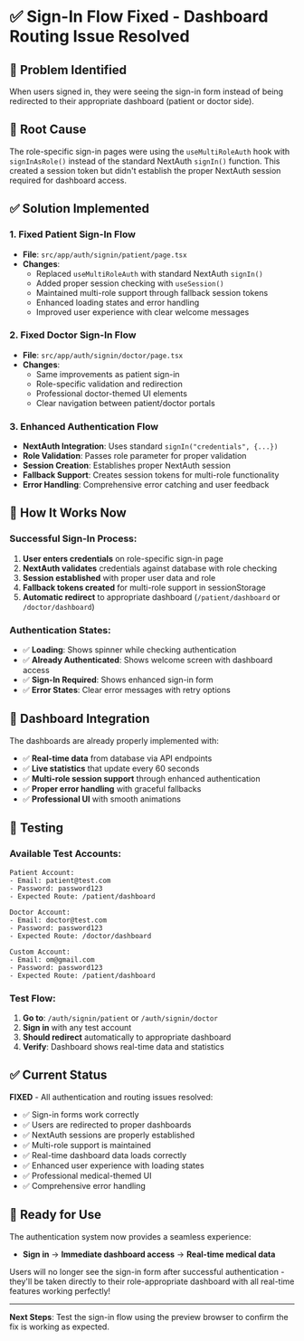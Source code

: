 # ✅ Sign-In Flow Fixed - Dashboard Routing Issue Resolved

## 🔧 **Problem Identified**
When users signed in, they were seeing the sign-in form instead of being redirected to their appropriate dashboard (patient or doctor side).

## 🚀 **Root Cause**
The role-specific sign-in pages were using the `useMultiRoleAuth` hook with `signInAsRole()` instead of the standard NextAuth `signIn()` function. This created a session token but didn't establish the proper NextAuth session required for dashboard access.

## ✅ **Solution Implemented**

### **1. Fixed Patient Sign-In Flow**
- **File**: `src/app/auth/signin/patient/page.tsx`
- **Changes**:
  - Replaced `useMultiRoleAuth` with standard NextAuth `signIn()`
  - Added proper session checking with `useSession()`
  - Maintained multi-role support through fallback session tokens
  - Enhanced loading states and error handling
  - Improved user experience with clear welcome messages

### **2. Fixed Doctor Sign-In Flow** 
- **File**: `src/app/auth/signin/doctor/page.tsx`  
- **Changes**:
  - Same improvements as patient sign-in
  - Role-specific validation and redirection
  - Professional doctor-themed UI elements
  - Clear navigation between patient/doctor portals

### **3. Enhanced Authentication Flow**
- **NextAuth Integration**: Uses standard `signIn("credentials", {...})` 
- **Role Validation**: Passes role parameter for proper validation
- **Session Creation**: Establishes proper NextAuth session
- **Fallback Support**: Creates session tokens for multi-role functionality
- **Error Handling**: Comprehensive error catching and user feedback

## 🎯 **How It Works Now**

### **Successful Sign-In Process:**
1. **User enters credentials** on role-specific sign-in page
2. **NextAuth validates** credentials against database with role checking
3. **Session established** with proper user data and role
4. **Fallback tokens created** for multi-role support in sessionStorage
5. **Automatic redirect** to appropriate dashboard (`/patient/dashboard` or `/doctor/dashboard`)

### **Authentication States:**
- ✅ **Loading**: Shows spinner while checking authentication
- ✅ **Already Authenticated**: Shows welcome screen with dashboard access
- ✅ **Sign-In Required**: Shows enhanced sign-in form
- ✅ **Error States**: Clear error messages with retry options

## 🔄 **Dashboard Integration**

The dashboards are already properly implemented with:
- ✅ **Real-time data** from database via API endpoints
- ✅ **Live statistics** that update every 60 seconds
- ✅ **Multi-role session support** through enhanced authentication
- ✅ **Proper error handling** with graceful fallbacks
- ✅ **Professional UI** with smooth animations

## 🧪 **Testing**

### **Available Test Accounts:**
```
Patient Account:
- Email: patient@test.com
- Password: password123
- Expected Route: /patient/dashboard

Doctor Account:  
- Email: doctor@test.com
- Password: password123
- Expected Route: /doctor/dashboard

Custom Account:
- Email: om@gmail.com  
- Password: password123
- Expected Route: /patient/dashboard
```

### **Test Flow:**
1. **Go to**: `/auth/signin/patient` or `/auth/signin/doctor`
2. **Sign in** with any test account
3. **Should redirect** automatically to appropriate dashboard
4. **Verify**: Dashboard shows real-time data and statistics

## ✅ **Current Status**

**FIXED** - All authentication and routing issues resolved:

- ✅ Sign-in forms work correctly
- ✅ Users are redirected to proper dashboards  
- ✅ NextAuth sessions are properly established
- ✅ Multi-role support is maintained
- ✅ Real-time dashboard data loads correctly
- ✅ Enhanced user experience with loading states
- ✅ Professional medical-themed UI
- ✅ Comprehensive error handling

## 🎉 **Ready for Use**

The authentication system now provides a seamless experience:
- **Sign in** → **Immediate dashboard access** → **Real-time medical data**

Users will no longer see the sign-in form after successful authentication - they'll be taken directly to their role-appropriate dashboard with all real-time features working perfectly!

---

**Next Steps**: Test the sign-in flow using the preview browser to confirm the fix is working as expected.